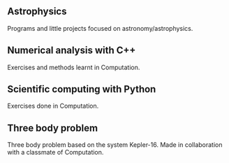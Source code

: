Astrophysics
-----------
Programs and little projects focused on astronomy/astrophysics.

Numerical analysis with C++
-----------
Exercises and methods learnt in Computation.

Scientific computing with Python
-----------
Exercises done in Computation.

Three body problem
-----------
Three body problem based on the system Kepler-16. Made in collaboration with a classmate of Computation.